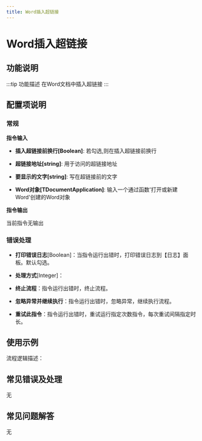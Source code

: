 ```yaml
---
title: Word插入超链接
---
```


# Word插入超链接

## 功能说明

:::tip 功能描述
在Word文档中插入超链接
:::

## 配置项说明

### 常规

**指令输入**

- **插入超链接前换行[Boolean]**: 若勾选,则在插入超链接前换行

- **超链接地址[string]**: 用于访问的超链接地址

- **要显示的文字[string]**: 写在超链接前的文字

- **Word对象[TDocumentApplication]**: 输入一个通过函数'打开或新建Word'创建的Word对象


**指令输出**

当前指令无输出

### 错误处理

- **打印错误日志**[Boolean]：当指令运行出错时，打印错误日志到【日志】面板。默认勾选。

- **处理方式**[Integer]：

 - **终止流程**：指令运行出错时，终止流程。

 - **忽略异常并继续执行**：指令运行出错时，忽略异常，继续执行流程。

 - **重试此指令**：指令运行出错时，重试运行指定次数指令，每次重试间隔指定时长。

## 使用示例

流程逻辑描述：

## 常见错误及处理

无

## 常见问题解答

无


